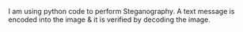 I am using python code to perform Steganography. A text message is encoded into the image & it is verified by decoding the image.
